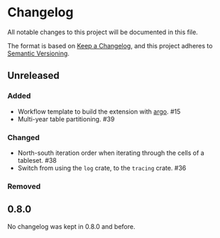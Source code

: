 # Changelog
All notable changes to this project will be documented in this file.

The format is based on [Keep a Changelog](https://keepachangelog.com/en/1.0.0/),
and this project adheres to [Semantic Versioning](https://semver.org/spec/v2.0.0.html).

## Unreleased

### Added

- Workflow template to build the extension with [argo](https://github.com/argoproj/argo-workflows/). #15
- Multi-year table partitioning. #39

### Changed

- North-south iteration order when iterating through the cells of a tableset. #38
- Switch from using the `log` crate, to the `tracing` crate. #36

### Removed

## 0.8.0

No changelog was kept in 0.8.0 and before.
